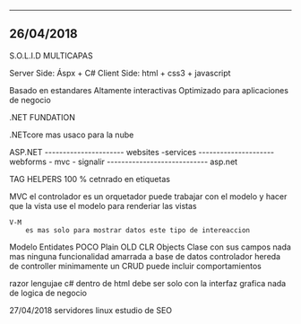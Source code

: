 --------------------------
26/04/2018
--------------------------
S.O.L.I.D
MULTICAPAS

Server Side:
	Áspx + C#
Client Side:
	html + css3 + javascript

Basado en estandares
Altamente interactivas
Optimizado para aplicaciones de negocio

.NET FUNDATION 

.NETcore mas usaco para la nube

ASP.NET
	----------------------
	websites -services 
	---------------------
	webforms - mvc - signalir
	----------------------------
	asp.net


TAG HELPERS
	100 % cetnrado en etiquetas

MVC
	el controlador es un orquetador puede trabajar con el modelo y hacer que la vista use el modelo para renderiar las vistas

	V-M
		es mas solo para mostrar datos este tipo de intereaccion

Modelo
	Entidates
		POCO Plain OLD CLR Objects
			Clase con sus campos nada mas 
			ninguna funcionalidad amarrada a base de datos
	controlador
		hereda de controller
		minimamente un CRUD puede incluir comportamientos

razor lengujae c# dentro de html
	debe ser solo con la interfaz grafica nada de logica de negocio

27/04/2018
	servidores linux
	estudio de SEO

